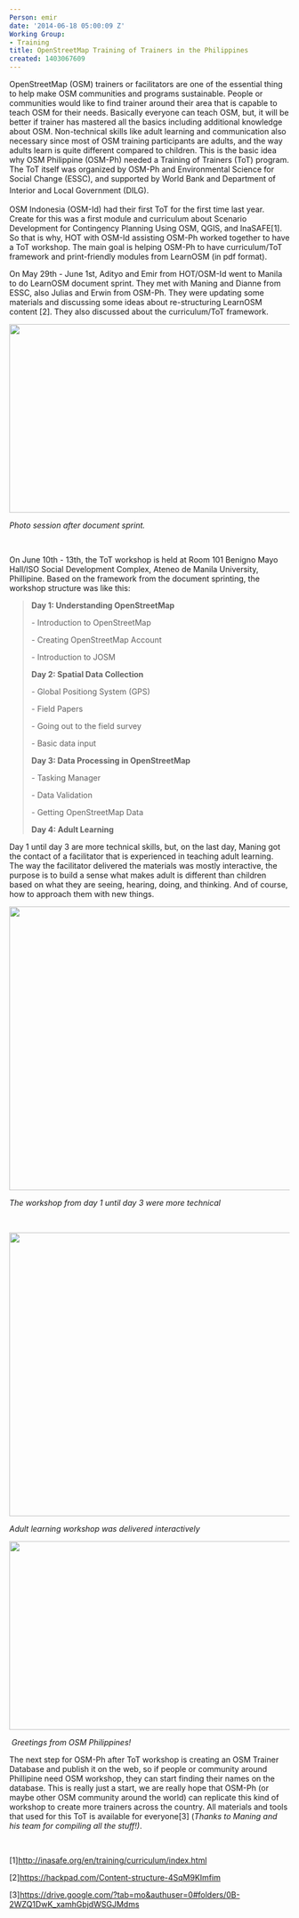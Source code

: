 ```yaml
---
Person: emir
date: '2014-06-18 05:00:09 Z'
Working Group:
- Training
title: OpenStreetMap Training of Trainers in the Philippines
created: 1403067609
---
```

<p>OpenStreetMap (OSM) trainers or facilitators are one of the essential thing to help make OSM communities and programs sustainable. People or communities would like to find trainer around their area that is capable to teach OSM for their needs. Basically everyone can teach OSM, but, it will be better if trainer has mastered all the basics including additional knowledge about OSM. Non-technical skills like adult learning and communication also necessary since most of OSM training participants are adults, and the way adults learn is quite different compared to children. This is the basic idea why OSM Philippine (OSM-Ph) needed a Training of Trainers (ToT) program. The ToT itself was organized by OSM-Ph and Environmental Science for Social Change (ESSC), and supported by World Bank and Department of Interior and Local Government (DILG).&nbsp;<span style="color: #373737; font-family: 'Helvetica Neue', Helvetica, Arial, sans-serif; font-size: 15px; line-height: 24px;"><br></span></p><p>OSM Indonesia (OSM-Id) had their first ToT for the first time last year. Create for this was a first module and curriculum about Scenario Development for Contingency Planning Using OSM, QGIS, and InaSAFE[1]. So that is why, HOT with OSM-Id assisting OSM-Ph worked together to have a ToT workshop. The main goal is helping OSM-Ph to have curriculum/ToT framework and print-friendly modules from LearnOSM (in pdf format).</p><p>On May 29th - June 1st, Adityo and Emir from HOT/OSM-Id went to Manila to do LearnOSM document sprint. They met with Maning and Dianne from ESSC, also Julias and Erwin from OSM-Ph. They were updating some materials and discussing some ideas about re-structuring LearnOSM content [2]. They also discussed about the curriculum/ToT framework.</p><p><!--break--></p><p><img class="image-large" title="Photo session after document sprinting :-)" src="/sites/default/files/styles/large/public/10415727_10152452028951101_6542834491982019276_n-2.jpg?itok=QqdeH9Qq" alt="" width="510" height="339"></p><p><em>Photo session after document sprint.</em></p><p>&nbsp;</p><p>On June 10th - 13th, the ToT workshop is held at Room 101 Benigno Mayo Hall/ISO Social Development Complex, Ateneo de Manila University, Phillipine. Based on the framework from the document sprinting, the workshop structure was like this:</p><blockquote><p><strong>Day 1: Understanding OpenStreetMap</strong></p><p>- Introduction to OpenStreetMap</p><p>- Creating OpenStreetMap Account</p><p>- Introduction to JOSM</p><p><strong>Day 2: Spatial Data Collection</strong></p><p>- Global Positiong System (GPS)</p><p>- Field Papers</p><p>- Going out to the field survey</p><p>- Basic data input</p><p><strong>Day 3: Data Processing in OpenStreetMap</strong></p><p>- Tasking Manager</p><p>- Data Validation</p><p>- Getting OpenStreetMap Data</p><p><strong>Day 4: Adult Learning</strong></p></blockquote><p>Day 1 until day 3 are more technical skills, but, on the last day, Maning got the contact of a facilitator that is experienced in teaching adult learning. The way the facilitator delivered the materials was mostly interactive, the purpose is to build a sense what makes adult is different than children based on what they are seeing, hearing, doing, and thinking. And of course, how to approach them with new things.</p><p><img class="image-large" title="The workshop" src="/sites/default/files/styles/large/public/collage.jpg?itok=nFJg9DP5" alt="" width="510" height="510"></p><p><em>The workshop from day 1 until day 3 were more technical</em></p><p>&nbsp;</p><p><img class="image-large" title="tot workshop" src="/sites/default/files/styles/large/public/collage1.jpg?itok=pnN9FGqq" alt="" width="510" height="510"></p><p><em>Adult learning workshop was delivered interactively&nbsp;</em></p><p><em><img class="image-large" src="/sites/default/files/styles/large/public/10360416_10152479516531101_7083862202147387748_n.jpg?itok=e67jT7Fg" alt="" width="510" height="339"></em></p><p>&nbsp;<em>Greetings from OSM Philippines!</em>&nbsp;</p><p>The next step for OSM-Ph after ToT workshop is creating an OSM Trainer Database and publish it on the web, so if people or community around Phillipine need OSM workshop, they can start finding their names on the database. This is really just a start, we are really hope that OSM-Ph (or maybe other OSM community around the world) can replicate this kind of workshop to create more trainers across the country. All materials and tools that used for this ToT is available for everyone[3] (<em>Thanks to Maning and his team for compiling all the stuff!)</em>.</p><p>&nbsp;</p><p>[1]<a href="http://inasafe.org/en/training/curriculum/index.html" target="_blank">http://inasafe.org/en/training/curriculum/index.html</a></p><p>[2]<a href="https://hackpad.com/Content-structure-4SqM9KImfim" target="_blank">https://hackpad.com/Content-structure-4SqM9KImfim</a></p><p>[3]<a href="https://drive.google.com/?tab=mo&amp;authuser=0#folders/0B-2WZQ1DwK_xamhGbjdWSGJMdms">https://drive.google.com/?tab=mo&amp;authuser=0#folders/0B-2WZQ1DwK_xamhGbjdWSGJMdms</a></p>
